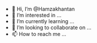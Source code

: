 - 👋 Hi, I’m @Hamzakhantan
- 👀 I’m interested in ...
- 🌱 I’m currently learning ...
- 💞️ I’m looking to collaborate on ...
- 📫 How to reach me ...

<!---
Hamzakhantan/Hamzakhantan is a ✨ special ✨ repository because its `README.md` (this file) appears on your GitHub profile.
You can click the Preview link to take a look at your changes.
--->
